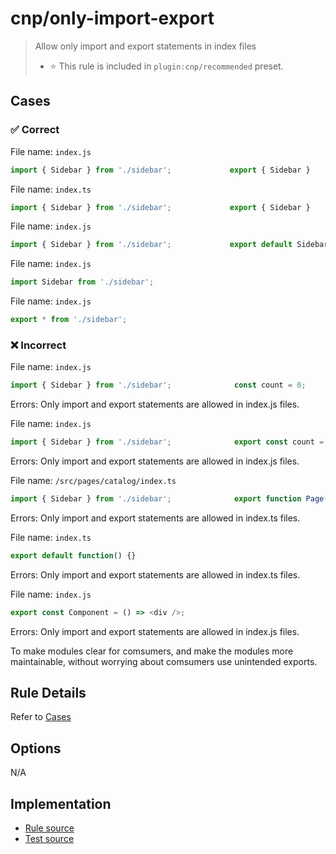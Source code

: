 <!--header-->

# cnp/only-import-export

> Allow only import and export statements in index files
> - ⭐️ This rule is included in `plugin:cnp/recommended` preset.

<!--header-->

<!--cases-->
## Cases

### ✅ Correct

File name: `index.js`
```ts
import { Sidebar } from './sidebar';             export { Sidebar }
```


File name: `index.ts`
```ts
import { Sidebar } from './sidebar';             export { Sidebar }
```


File name: `index.js`
```ts
import { Sidebar } from './sidebar';             export default Sidebar
```


File name: `index.js`
```ts
import Sidebar from './sidebar';
```


File name: `index.js`
```ts
export * from './sidebar';
```


### ❌ Incorrect

File name: `index.js`
```ts
import { Sidebar } from './sidebar';              const count = 0;
```

Errors: 
Only import and export statements are allowed in index.js files.


File name: `index.js`
```ts
import { Sidebar } from './sidebar';              export const count = 0;
```

Errors: 
Only import and export statements are allowed in index.js files.


File name: `/src/pages/catalog/index.ts`
```ts
import { Sidebar } from './sidebar';              export function Page() {}
```

Errors: 
Only import and export statements are allowed in index.ts files.


File name: `index.ts`
```ts
export default function() {}
```

Errors: 
Only import and export statements are allowed in index.ts files.


File name: `index.js`
```ts
export const Component = () => <div />;
```

Errors: 
Only import and export statements are allowed in index.js files.

<!--cases-->







To make modules clear for comsumers, and make the modules more maintainable, without worrying about comsumers use unintended exports.

## Rule Details

Refer to [Cases](#cases)

## Options

N/A





<!--footer-->
## Implementation

- [Rule source](../../src/rules/only-import-export.ts)
- [Test source](../../tests/rules/only-import-export.ts)
<!--footer-->
